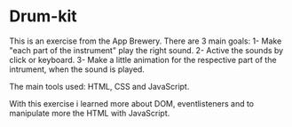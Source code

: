 # Drum-kit
This is an exercise from the App Brewery. There are 3 main goals:
1- Make "each part of the instrument" play the right sound.
2- Active the sounds by click or keyboard.
3- Make a little animation for the respective part of the intrument, when the sound is played.

The main tools used: HTML, CSS and JavaScript.

With this exercise i learned more about DOM, eventlisteners and to manipulate more the HTML with JavaScript.
